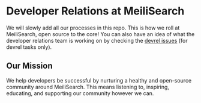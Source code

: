 # Developer Relations at MeiliSearch

We will slowly add all our processes in this repo. This is how we roll at MeiliSearch, open source to the core! You can also have an idea of what the developer relations team is working on by checking the [devrel issues](https://github.com/meilisearch/devrel/issues) (for devrel tasks only).

## Our Mission

We help developers be successful by nurturing a healthy and open-source community around MeiliSearch. This means listening to, inspiring, educating, and supporting our community however we can.

